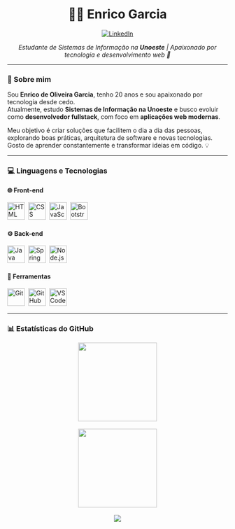 <h1 align="center">👨‍💻 Enrico Garcia</h1>

<p align="center">
  <a href="https://www.linkedin.com/in/enrico-garcia-096663233/" target="_blank">
    <img src="https://img.shields.io/badge/LinkedIn-0077B5?style=for-the-badge&logo=linkedin&logoColor=white" alt="LinkedIn"/>
  </a>
</p>

<p align="center">
  <em>Estudante de Sistemas de Informação na <b>Unoeste</b> | Apaixonado por tecnologia e desenvolvimento web 🚀</em>
</p>

---

### 👋 Sobre mim

Sou **Enrico de Oliveira Garcia**, tenho 20 anos e sou apaixonado por tecnologia desde cedo.  
Atualmente, estudo **Sistemas de Informação na Unoeste** e busco evoluir como **desenvolvedor fullstack**, com foco em **aplicações web modernas**.  

Meu objetivo é criar soluções que facilitem o dia a dia das pessoas, explorando boas práticas, arquitetura de software e novas tecnologias.  
Gosto de aprender constantemente e transformar ideias em código. 💡

---

### 💻 Linguagens e Tecnologias

#### 🌐 Front-end
<p align="left">
  <img src="https://cdn.jsdelivr.net/gh/devicons/devicon@latest/icons/html5/html5-original.svg" title="HTML5" alt="HTML" width="40" height="40"/>&nbsp;
  <img src="https://cdn.jsdelivr.net/gh/devicons/devicon@latest/icons/css3/css3-original.svg" title="CSS3" alt="CSS" width="40" height="40"/>&nbsp;
  <img src="https://cdn.jsdelivr.net/gh/devicons/devicon@latest/icons/javascript/javascript-original.svg" title="JavaScript" alt="JavaScript" width="40" height="40"/>&nbsp;
  <img src="https://cdn.jsdelivr.net/gh/devicons/devicon@latest/icons/bootstrap/bootstrap-original.svg" title="Bootstrap" alt="Bootstrap" width="40" height="40"/>&nbsp;
</p>

#### ⚙️ Back-end
<p align="left">
  <img src="https://cdn.jsdelivr.net/gh/devicons/devicon@latest/icons/java/java-original.svg" title="Java" alt="Java" width="40" height="40"/>&nbsp;
  <img src="https://cdn.jsdelivr.net/gh/devicons/devicon@latest/icons/spring/spring-original.svg" title="Spring Boot" alt="Spring Boot" width="40" height="40"/>&nbsp;
  <img src="https://cdn.jsdelivr.net/gh/devicons/devicon@latest/icons/nodejs/nodejs-original.svg" title="Node.js" alt="Node.js" width="40" height="40"/>&nbsp;
</p>

#### 🧰 Ferramentas
<p align="left">
  <img src="https://cdn.jsdelivr.net/gh/devicons/devicon@latest/icons/git/git-original.svg" title="Git" alt="Git" width="40" height="40"/>&nbsp;
  <img src="https://cdn.jsdelivr.net/gh/devicons/devicon@latest/icons/github/github-original.svg" title="GitHub" alt="GitHub" width="40" height="40"/>&nbsp;
  <img src="https://cdn.jsdelivr.net/gh/devicons/devicon@latest/icons/vscode/vscode-original.svg" title="VS Code" alt="VS Code" width="40" height="40"/>&nbsp;
</p>

---

### 📊 Estatísticas do GitHub

<div align="center">
  <img 
    height="180em"
    src="https://github-readme-stats.vercel.app/api?username=EnricoGarcia21&show_icons=true&theme=dark&include_all_commits=true&count_private=true&hide_border=false&card_width=400"
  />
</div>

<br/>

<div align="center">
  <img 
    height="180em"
    src="https://github-readme-stats.vercel.app/api/top-langs/?username=EnricoGarcia21&layout=compact&langs_count=8&theme=dark&hide_border=false&card_width=400"
  />
</div>

<br/>

<div align="center">
  <img 
    src="https://github-readme-activity-graph.vercel.app/graph?username=EnricoGarcia21&theme=github-compact&hide_border=false"
  />
</div>
